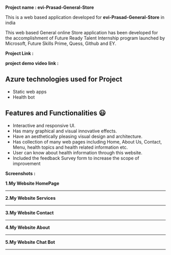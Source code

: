 

**Project name  : evi-Prasad-General-Store**

This is a web based application developed for **evi-Prasad-General-Store** in india

This web based General online Store application has been developed for the accomplishment of Future Ready Talent Internship program launched by Microsoft, Future Skills Prime, Quess, Github and EY.


**Project Link :**

**project demo video link :** 

## Azure technologies used for Project

- Static web apps
- Health bot

## Features and Functionalities 😃

- Interactive and responsive UI.
- Has many graphical and visual innovative effects.
- Have an aesthetically pleasing visual design and architecture.
- Has collection of many web pages including Home, About Us, Contact, Menu, health topics and health related information etc.
- User can know about health information through this website.
- Included the feedback Survey form to increase the scope of improvement 

**Screenshots :**

**1.My Website HomePage**



----------------------------------------------------------------------------------------------------------------------------
**2.My Website Services**



----------------------------------------------------------------------------------------------------------------------------
**3.My Website Contact**



----------------------------------------------------------------------------------------------------------------------------
**4.My Website About**



----------------------------------------------------------------------------------------------------------------------------
**5.My Website Chat Bot**



----------------------------------------------------------------------------------------------------------------------------
